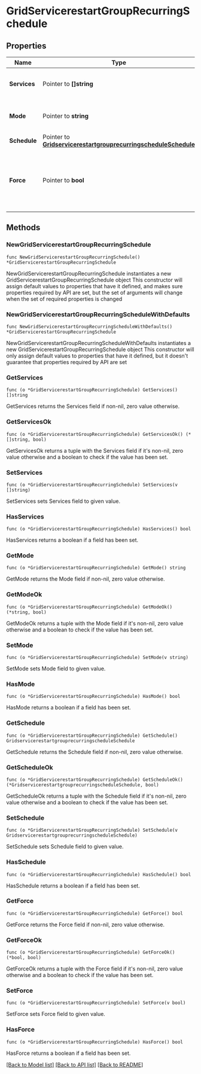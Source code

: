 # GridServicerestartGroupRecurringSchedule

## Properties

Name | Type | Description | Notes
------------ | ------------- | ------------- | -------------
**Services** | Pointer to **[]string** | The list of applicable services for the restart. | [optional] 
**Mode** | Pointer to **string** | The restart method for a Grid restart. | [optional] 
**Schedule** | Pointer to [**GridservicerestartgrouprecurringscheduleSchedule**](GridservicerestartgrouprecurringscheduleSchedule.md) |  | [optional] 
**Force** | Pointer to **bool** | Determines if the Restart Group should have a force restart. | [optional] 

## Methods

### NewGridServicerestartGroupRecurringSchedule

`func NewGridServicerestartGroupRecurringSchedule() *GridServicerestartGroupRecurringSchedule`

NewGridServicerestartGroupRecurringSchedule instantiates a new GridServicerestartGroupRecurringSchedule object
This constructor will assign default values to properties that have it defined,
and makes sure properties required by API are set, but the set of arguments
will change when the set of required properties is changed

### NewGridServicerestartGroupRecurringScheduleWithDefaults

`func NewGridServicerestartGroupRecurringScheduleWithDefaults() *GridServicerestartGroupRecurringSchedule`

NewGridServicerestartGroupRecurringScheduleWithDefaults instantiates a new GridServicerestartGroupRecurringSchedule object
This constructor will only assign default values to properties that have it defined,
but it doesn't guarantee that properties required by API are set

### GetServices

`func (o *GridServicerestartGroupRecurringSchedule) GetServices() []string`

GetServices returns the Services field if non-nil, zero value otherwise.

### GetServicesOk

`func (o *GridServicerestartGroupRecurringSchedule) GetServicesOk() (*[]string, bool)`

GetServicesOk returns a tuple with the Services field if it's non-nil, zero value otherwise
and a boolean to check if the value has been set.

### SetServices

`func (o *GridServicerestartGroupRecurringSchedule) SetServices(v []string)`

SetServices sets Services field to given value.

### HasServices

`func (o *GridServicerestartGroupRecurringSchedule) HasServices() bool`

HasServices returns a boolean if a field has been set.

### GetMode

`func (o *GridServicerestartGroupRecurringSchedule) GetMode() string`

GetMode returns the Mode field if non-nil, zero value otherwise.

### GetModeOk

`func (o *GridServicerestartGroupRecurringSchedule) GetModeOk() (*string, bool)`

GetModeOk returns a tuple with the Mode field if it's non-nil, zero value otherwise
and a boolean to check if the value has been set.

### SetMode

`func (o *GridServicerestartGroupRecurringSchedule) SetMode(v string)`

SetMode sets Mode field to given value.

### HasMode

`func (o *GridServicerestartGroupRecurringSchedule) HasMode() bool`

HasMode returns a boolean if a field has been set.

### GetSchedule

`func (o *GridServicerestartGroupRecurringSchedule) GetSchedule() GridservicerestartgrouprecurringscheduleSchedule`

GetSchedule returns the Schedule field if non-nil, zero value otherwise.

### GetScheduleOk

`func (o *GridServicerestartGroupRecurringSchedule) GetScheduleOk() (*GridservicerestartgrouprecurringscheduleSchedule, bool)`

GetScheduleOk returns a tuple with the Schedule field if it's non-nil, zero value otherwise
and a boolean to check if the value has been set.

### SetSchedule

`func (o *GridServicerestartGroupRecurringSchedule) SetSchedule(v GridservicerestartgrouprecurringscheduleSchedule)`

SetSchedule sets Schedule field to given value.

### HasSchedule

`func (o *GridServicerestartGroupRecurringSchedule) HasSchedule() bool`

HasSchedule returns a boolean if a field has been set.

### GetForce

`func (o *GridServicerestartGroupRecurringSchedule) GetForce() bool`

GetForce returns the Force field if non-nil, zero value otherwise.

### GetForceOk

`func (o *GridServicerestartGroupRecurringSchedule) GetForceOk() (*bool, bool)`

GetForceOk returns a tuple with the Force field if it's non-nil, zero value otherwise
and a boolean to check if the value has been set.

### SetForce

`func (o *GridServicerestartGroupRecurringSchedule) SetForce(v bool)`

SetForce sets Force field to given value.

### HasForce

`func (o *GridServicerestartGroupRecurringSchedule) HasForce() bool`

HasForce returns a boolean if a field has been set.


[[Back to Model list]](../README.md#documentation-for-models) [[Back to API list]](../README.md#documentation-for-api-endpoints) [[Back to README]](../README.md)


